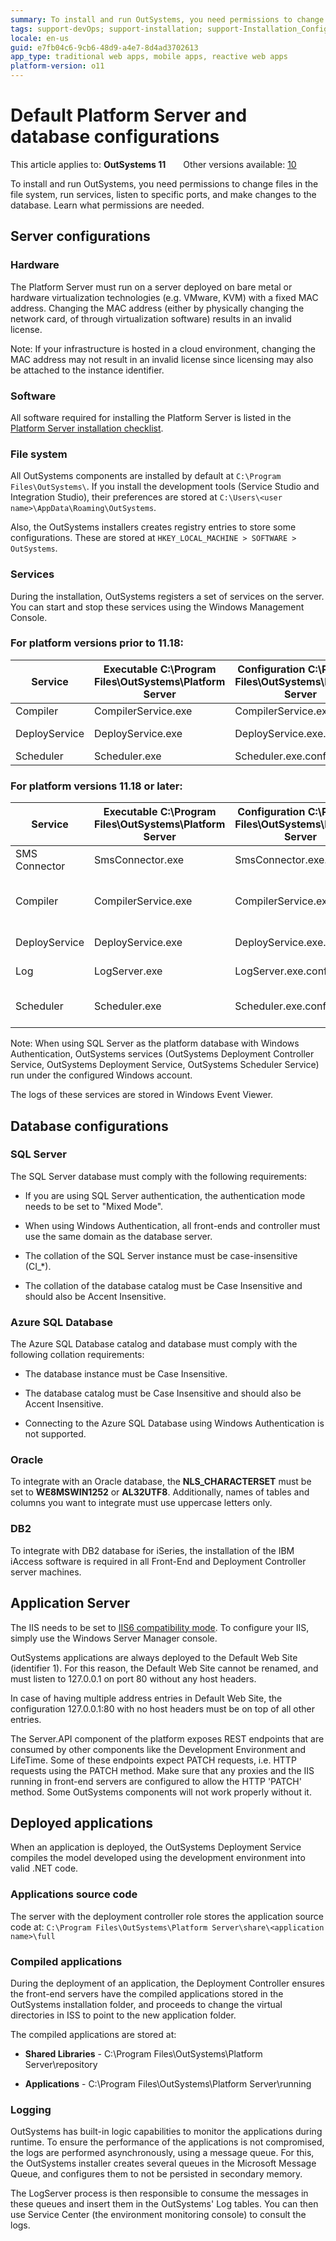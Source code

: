 ```yaml
---
summary: To install and run OutSystems, you need permissions to change files in the file system, run services, listen to specific ports, and make changes to the database.
tags: support-devOps; support-installation; support-Installation_Configuration; support-Integrations_Extensions
locale: en-us
guid: e7fb04c6-9cb6-48d9-a4e7-8d4ad3702613
app_type: traditional web apps, mobile apps, reactive web apps
platform-version: o11
---
```


# Default Platform Server and database configurations

<div class="info" markdown="1">

This article applies to: **OutSystems 11**&#8195;&#8195;Other versions available: [10](https://success.outsystems.com/Documentation/10/Setting_Up_OutSystems/Default_Platform_Server_and_database_configurations)

</div>

To install and run OutSystems, you need permissions to change files in the file system, run services, listen to specific ports, and make changes to the database. Learn what permissions are needed.

## Server configurations

### Hardware

The Platform Server must run on a server deployed on bare metal or hardware virtualization technologies (e.g. VMware, KVM) with a fixed MAC address. Changing the MAC address (either by physically changing the network card, of through virtualization software) results in an invalid license.

Note: If your infrastructure is hosted in a cloud environment, changing the MAC address may not result in an invalid license since licensing may also be attached to the instance identifier.

### Software

All software required for installing the Platform Server is listed in the [Platform Server installation checklist](http://www.outsystems.com/goto/checklist-11).

### File system

All OutSystems components are installed by default at `C:\Program Files\OutSystems\`. If you install the development tools (Service Studio and Integration Studio), their preferences are stored at `C:\Users\<user name>\AppData\Roaming\OutSystems`.

Also, the OutSystems installers creates registry entries to store some configurations. These are stored at `HKEY_LOCAL_MACHINE > SOFTWARE > OutSystems`.

### Services

During the installation, OutSystems registers a set of services on the server. You can start and stop these services using the Windows Management Console.

### For platform versions prior to 11.18:

|Service|Executable C:\Program Files\OutSystems\Platform Server|Configuration C:\Program Files\OutSystems\Platform Server|Account|
|-------|-------|-------|-------|
|Compiler|CompilerService.exe|CompilerService.exe.config|OSControllerUser|
|DeployService|DeployService.exe|DeployService.exe.config|Local System account|
|Scheduler|Scheduler.exe|Scheduler.exe.config|OSSchedulerUser|


### For platform versions 11.18 or later:

|Service|Executable C:\Program Files\OutSystems\Platform Server|Configuration C:\Program Files\OutSystems\Platform Server|Account|
|-------|-------|-------|-------|
|SMS Connector|SmsConnector.exe|SmsConnector.exe.config|Local System account|
|Compiler|CompilerService.exe|CompilerService.exe.config|NT Service\OutSystems Deployment Controller Service|
|DeployService|DeployService.exe|DeployService.exe.config|Local System account|
|Log|LogServer.exe|LogServer.exe.config|Local System account|
|Scheduler|Scheduler.exe|Scheduler.exe.config|NT Service\OutSystems Scheduler Service|

Note: When using SQL Server as the platform database with Windows Authentication, OutSystems services (OutSystems Deployment Controller Service, OutSystems Deployment Service, OutSystems Scheduler Service) run under the configured Windows account.

The logs of these services are stored in Windows Event Viewer.


## Database configurations

### SQL Server

The SQL Server database must comply with the following requirements:

* If you are using SQL Server authentication, the authentication mode needs to be set to "Mixed Mode".

* When using Windows Authentication, all front-ends and controller must use the same domain as the database server.

* The collation of the SQL Server instance must be case-insensitive (CI_*).

* The collation of the database catalog must be Case Insensitive and should also be Accent Insensitive.

### Azure SQL Database

The Azure SQL Database catalog and database must comply with the following collation requirements:

* The database instance must be Case Insensitive.

* The database catalog must be Case Insensitive and should also be Accent Insensitive.

* Connecting to the Azure SQL Database using Windows Authentication is not supported.

### Oracle

To integrate with an Oracle database, the **NLS_CHARACTERSET** must be set to **WE8MSWIN1252** or **AL32UTF8**. Additionally, names of tables and columns you want to integrate must use uppercase letters only.

### DB2

To integrate with DB2 database for iSeries, the installation of the IBM iAccess software is required in all Front-End and Deployment Controller server machines.

## Application Server

The IIS needs to be set to [IIS6 compatibility mode](http://technet.microsoft.com/en-us/library/bb397374(v=exchg.80).aspx). To configure your IIS, simply use the Windows Server Manager console.

OutSystems applications are always deployed to the Default Web Site (identifier 1). For this reason, the Default Web Site cannot be renamed, and must listen to 127.0.0.1 on port 80 without any host headers.

In case of having multiple address entries in Default Web Site, the configuration 127.0.0.1:80 with no host headers must be on top of all other entries.

The Server.API component of the platform exposes REST endpoints that are consumed by other components like the Development Environment and LifeTime. Some of these endpoints expect PATCH requests, i.e. HTTP requests using the PATCH method. 
Make sure that any proxies and the IIS running in front-end servers are configured to allow the HTTP 'PATCH' method. Some OutSystems components will not work properly without it.

## Deployed applications

When an application is deployed, the OutSystems Deployment Service compiles the model developed using the development environment into valid .NET code.

### Applications source code

The server with the deployment controller role stores the application source code at: `C:\Program Files\OutSystems\Platform Server\share\<application name>\full`

### Compiled applications

During the deployment of an application, the Deployment Controller ensures the front-end servers have the compiled applications stored in the OutSystems installation folder, and proceeds to change the virtual directories in ISS to point to the new application folder.

The compiled applications are stored at:

* **Shared Libraries** - C:\Program Files\OutSystems\Platform Server\repository

* **Applications** - C:\Program Files\OutSystems\Platform Server\running

### Logging

OutSystems has built-in logic capabilities to monitor the applications during runtime. To ensure the performance of the applications is not compromised, the logs are performed asynchronously, using a message queue. For this, the OutSystems installer creates several queues in the Microsoft Message Queue, and configures them to not be persisted in secondary memory.

The LogServer process is then responsible to consume the messages in these queues and insert them in the OutSystems' Log tables. You can then use Service Center (the environment monitoring console) to consult the logs.
